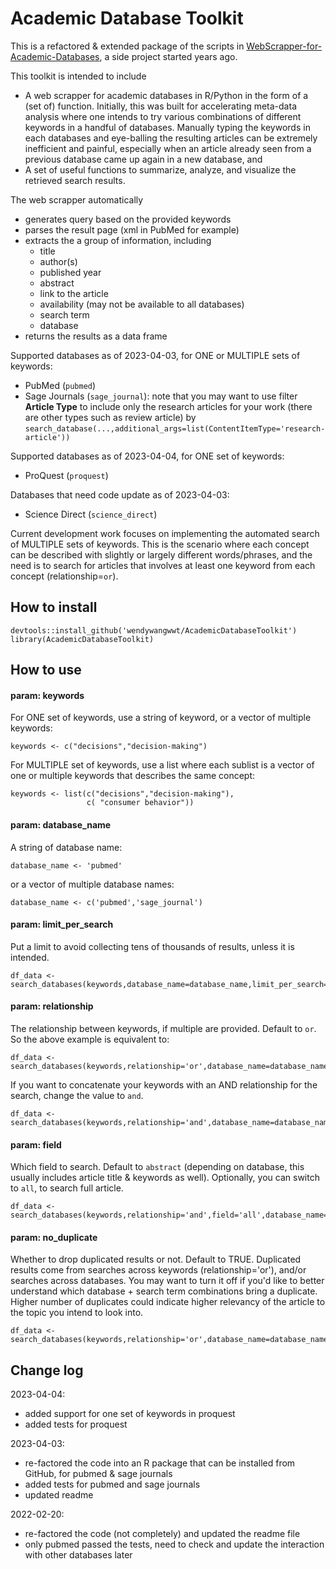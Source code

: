# Academic Database Toolkit
This is a refactored & extended package of the scripts in [WebScrapper-for-Academic-Databases](https://github.com/wendywangwwt/WebScrapper-for-Academic-Databases), a side project started years ago.

This toolkit is intended to include
- A web scrapper for academic databases in R/Python in the form of a (set of) function. Initially, this was built for accelerating meta-data analysis where one intends to try various combinations of different keywords in a handful of databases. Manually typing the keywords in each databases and eye-balling the resulting articles can be extremely inefficient and painful, especially when an article already seen from a previous database came up again in a new database, and
- A set of useful functions to summarize, analyze, and visualize the retrieved search results.

The web scrapper automatically
- generates query based on the provided keywords
- parses the result page (xml in PubMed for example)
- extracts the a group of information, including
  - title
  - author(s)
  - published year
  - abstract
  - link to the article
  - availability (may not be available to all databases)
  - search term
  - database
- returns the results as a data frame

Supported databases as of 2023-04-03, for ONE or MULTIPLE sets of keywords:
- PubMed (`pubmed`)
- Sage Journals (`sage_journal`): note that you may want to use filter **Article Type** to include only the research articles for your work (there are other types such as review article) by `search_database(...,additional_args=list(ContentItemType='research-article'))`

Supported databases as of 2023-04-04, for ONE set of keywords:
- ProQuest (`proquest`)

Databases that need code update as of 2023-04-03:
- Science Direct (`science_direct`)

Current development work focuses on implementing the automated search of MULTIPLE sets of keywords. This is the scenario where each concept can be described with slightly or largely different words/phrases, and the need is to search for articles that involves at least one keyword from each concept (relationship=`or`).


## How to install
```
devtools::install_github('wendywangwwt/AcademicDatabaseToolkit')
library(AcademicDatabaseToolkit)
```

## How to use

#### param: keywords
For ONE set of keywords, use a string of keyword, or a vector of multiple keywords:
```
keywords <- c("decisions","decision-making")
```
For MULTIPLE set of keywords, use a list where each sublist is a vector of one or multiple keywords that describes the same concept:
```
keywords <- list(c("decisions","decision-making"),
                 c( "consumer behavior"))
```

#### param: database_name
A string of database name:
```
database_name <- 'pubmed'
```
or a vector of multiple database names:
```
database_name <- c('pubmed','sage_journal')
```

#### param: limit_per_search
Put a limit to avoid collecting tens of thousands of results, unless it is intended.
```
df_data <- search_databases(keywords,database_name=database_name,limit_per_search=300)
```

#### param: relationship
The relationship between keywords, if multiple are provided. Default to `or`. So the above example is equivalent to:
```
df_data <- search_databases(keywords,relationship='or',database_name=database_name,limit_per_search=300)
```

If you want to concatenate your keywords with an AND relationship for the search, change the value to `and`.
```
df_data <- search_databases(keywords,relationship='and',database_name=database_name,limit_per_search=300)
```

#### param: field
Which field to search. Default to `abstract` (depending on database, this usually includes article title & keywords as well). Optionally, you can switch to `all`, to search full article.
```
df_data <- search_databases(keywords,relationship='and',field='all',database_name=database_name,limit_per_search=300)
```

#### param: no_duplicate
Whether to drop duplicated results or not. Default to TRUE. Duplicated results come from searches across keywords (relationship='or'), and/or searches across databases. You may want to turn it off if you'd like to better understand which database + search term combinations bring a duplicate. Higher number of duplicates could indicate higher relevancy of the article to the topic you intend to look into.
```
df_data <- search_databases(keywords,relationship='or',database_name=database_name,no_duplicate=F,limit_per_search=300)
```


    
## Change log
2023-04-04:
- added support for one set of keywords in proquest
- added tests for proquest

2023-04-03:
- re-factored the code into an R package that can be installed from GitHub, for pubmed & sage journals
- added tests for pubmed and sage journals
- updated readme

2022-02-20:
- re-factored the code (not completely) and updated the readme file
- only pubmed passed the tests, need to check and update the interaction with other databases later

